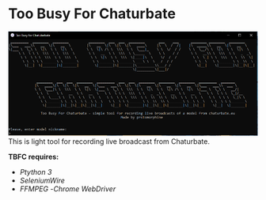 # Too Busy For Chaturbate
![](main.png) 
This is light tool for recording live broadcast from Chaturbate.

**TBFC requires:**
- *Ptython 3*
- *SeleniumWire*
- *FFMPEG*
-*Chrome WebDriver*
